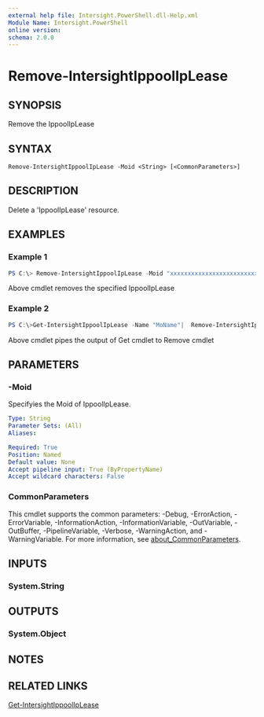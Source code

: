 ```yaml
---
external help file: Intersight.PowerShell.dll-Help.xml
Module Name: Intersight.PowerShell
online version:
schema: 2.0.0
---
```


# Remove-IntersightIppoolIpLease

## SYNOPSIS
Remove the IppoolIpLease

## SYNTAX

```
Remove-IntersightIppoolIpLease -Moid <String> [<CommonParameters>]
```

## DESCRIPTION
Delete a &apos;IppoolIpLease&apos; resource.

## EXAMPLES

### Example 1
```powershell
PS C:\> Remove-IntersightIppoolIpLease -Moid "xxxxxxxxxxxxxxxxxxxxxxxxxxx"
```
Above cmdlet removes the specified IppoolIpLease 

### Example 2
```powershell
PS C:\>Get-IntersightIppoolIpLease -Name "MoName"|  Remove-IntersightIppoolIpLease
```
Above cmdlet pipes the output of Get cmdlet to Remove cmdlet

## PARAMETERS

### -Moid
Specifyies the Moid of IppoolIpLease.

```yaml
Type: String
Parameter Sets: (All)
Aliases:

Required: True
Position: Named
Default value: None
Accept pipeline input: True (ByPropertyName)
Accept wildcard characters: False
```

### CommonParameters
This cmdlet supports the common parameters: -Debug, -ErrorAction, -ErrorVariable, -InformationAction, -InformationVariable, -OutVariable, -OutBuffer, -PipelineVariable, -Verbose, -WarningAction, and -WarningVariable. For more information, see [about_CommonParameters](http://go.microsoft.com/fwlink/?LinkID=113216).

## INPUTS

### System.String

## OUTPUTS

### System.Object
## NOTES

## RELATED LINKS

[Get-IntersightIppoolIpLease](./Get-IntersightIppoolIpLease.md)


